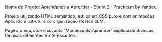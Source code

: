Nome do Projeto: Aprendendo a Aprender - Sprint 2 - Practicum by Yandex.

Projeto utilizando HTML semântico, estilos em CSS puro e com animações. Aplicado a estrutura de organização Nested BEM.

Página única, com o assunto "Maneiras de Aprender" explicando diversas técnicas diferentes e interessantes.

